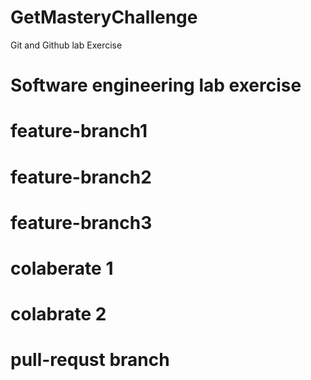# GetMasteryChallenge
Git and Github lab Exercise
# Software engineering lab exercise
# feature-branch1
# feature-branch2
# feature-branch3
# colaberate 1
# colabrate 2
# pull-requst branch

